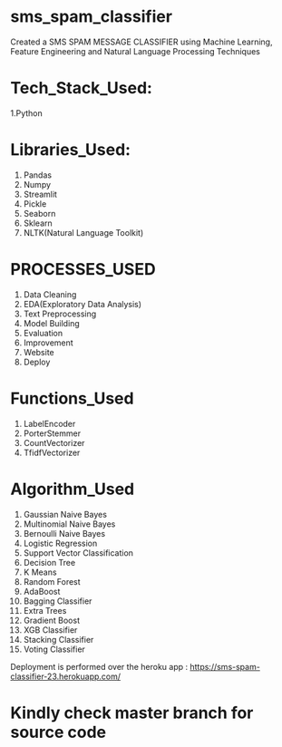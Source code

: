# sms_spam_classifier
Created a SMS SPAM MESSAGE CLASSIFIER using Machine Learning, Feature Engineering and Natural Language Processing Techniques

# Tech_Stack_Used:
1.Python

# Libraries_Used:
1. Pandas 
2. Numpy 
3. Streamlit 
4. Pickle 
5. Seaborn 
6. Sklearn
7. NLTK(Natural Language Toolkit)

# PROCESSES_USED
1. Data Cleaning
2. EDA(Exploratory Data Analysis)
3. Text Preprocessing
4. Model Building
5. Evaluation
6. Improvement
7. Website
8. Deploy

# Functions_Used
1. LabelEncoder
2. PorterStemmer
3. CountVectorizer
4. TfidfVectorizer

# Algorithm_Used
1. Gaussian Naive Bayes
2. Multinomial Naive Bayes
3. Bernoulli Naive Bayes
4. Logistic Regression
5. Support Vector Classification
6. Decision Tree
7. K Means
8. Random Forest
9. AdaBoost
10. Bagging Classifier
11. Extra Trees
12. Gradient Boost
13. XGB Classifier
14. Stacking Classifier
15. Voting Classifier

Deployment is performed over the heroku app : https://sms-spam-classifier-23.herokuapp.com/
# Kindly check master branch for source code
